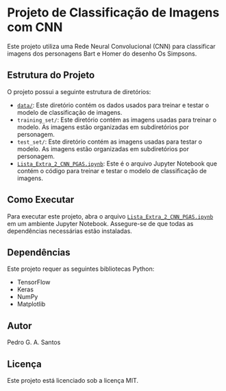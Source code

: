 # Projeto de Classificação de Imagens com CNN

Este projeto utiliza uma Rede Neural Convolucional (CNN) para classificar imagens dos personagens Bart e Homer do desenho Os Simpsons.

## Estrutura do Projeto

O projeto possui a seguinte estrutura de diretórios:

- [`data/`](command:_github.copilot.openRelativePath?%5B%22data%2F%22%5D "data/"): Este diretório contém os dados usados para treinar e testar o modelo de classificação de imagens.
- `training_set/`: Este diretório contém as imagens usadas para treinar o modelo. As imagens estão organizadas em subdiretórios por personagem.
- `test_set/`: Este diretório contém as imagens usadas para testar o modelo. As imagens estão organizadas em subdiretórios por personagem.
- [`Lista_Extra_2_CNN_PGAS.ipynb`](command:_github.copilot.openRelativePath?%5B%22Lista_Extra_2_CNN_PGAS.ipynb%22%5D "Lista_Extra_2_CNN_PGAS.ipynb"): Este é o arquivo Jupyter Notebook que contém o código para treinar e testar o modelo de classificação de imagens.

## Como Executar

Para executar este projeto, abra o arquivo [`Lista_Extra_2_CNN_PGAS.ipynb`](command:_github.copilot.openRelativePath?%5B%22Lista_Extra_2_CNN_PGAS.ipynb%22%5D "Lista_Extra_2_CNN_PGAS.ipynb") em um ambiente Jupyter Notebook. Assegure-se de que todas as dependências necessárias estão instaladas.

## Dependências

Este projeto requer as seguintes bibliotecas Python:

- TensorFlow
- Keras
- NumPy
- Matplotlib

## Autor

Pedro G. A. Santos

## Licença

Este projeto está licenciado sob a licença MIT.
